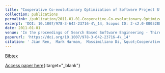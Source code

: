 ```yaml
---
title: "Cooperative Co-evolutionary Optimization of Software Project Staff Assignments and Job Scheduling"
collection: publications
permalink: /publication/2011-01-01-Cooperative-Co-evolutionary-Optimization-of-Software-Project-Staff-Assignments-and-Job-Scheduling
excerpt: 'DOI: 10.1007/978-3-642-23716-4\_14, Scopus ID: 2-s2.0-80052888647, Cited by: 28'
date: 2011-01-01
venue: 'In the proceedings of Search Based Software Engineering - Third International Symposium, SSBSE 2011, Szeged, Hungary, September 10-12, 2011. Proceedings'
paperurl: 'https://doi.org/10.1007/978-3-642-23716-4\_14'
citation: ' Jian Ren,  Mark Harman,  Massimiliano Di, &quot;Cooperative Co-evolutionary Optimization of Software Project Staff Assignments and Job Scheduling.&quot; In the proceedings of Search Based Software Engineering - Third International Symposium, SSBSE 2011, Szeged, Hungary, September 10-12, 2011. Proceedings, 2011.'
---
```

[Bibtex](https://dblp.org/rec/bib/conf/ssbse/RenHP11)

[Access paper here](https://doi.org/10.1007/978-3-642-23716-4\_14){:target="_blank"}
